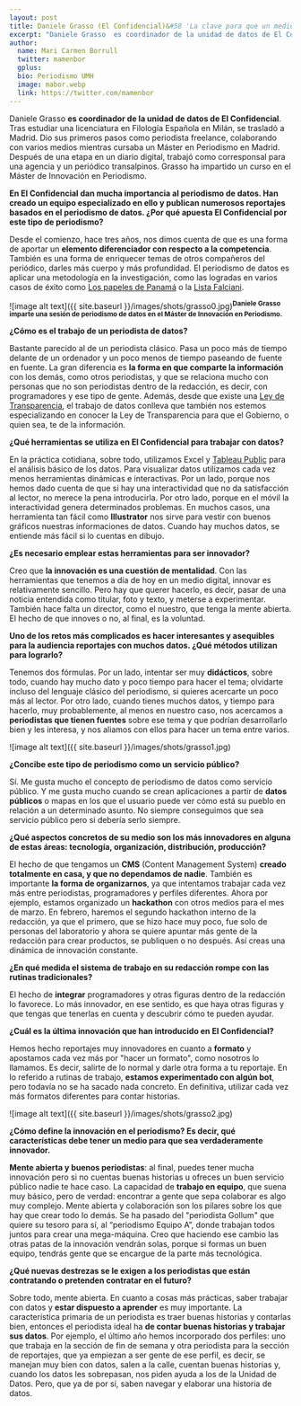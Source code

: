 ```yaml
---
layout: post
title: Daniele Grasso (El Confidencial)&#58 'La clave para que un medio sea innovador es tener una mente abierta y buenos periodistas'
excerpt: "Daniele Grasso  es coordinador de la unidad de datos de El Confidencial. Tras estudiar una licenciatura en Filología Española en Milán, se trasladó a Madrid. Dio sus primeros pasos como periodista freelance, colaborando con varios medios mientras cursaba un Máster en Periodismo en Madrid. Después de una etapa en un diario digital, trabajó como corresponsal para una agencia y un periódico transalpinos. Grasso ha impartido un curso en el Máster de Innovación en Periodismo."
author:
  name: Mari Carmen Borrull
  twitter: mamenbor
  gplus:  
  bio: Periodismo UMH
  image: mabor.webp
  link: https://twitter.com/mamenbor
---
```

Daniele Grasso  **es coordinador de la unidad de datos de El Confidencial**. Tras estudiar una licenciatura en Filología Española en Milán, se trasladó a Madrid. Dio sus primeros pasos como periodista freelance, colaborando con varios medios mientras cursaba un Máster en Periodismo en Madrid. Después de una etapa en un diario digital, trabajó como corresponsal para una agencia y un periódico transalpinos. Grasso ha impartido un curso en el Máster de Innovación en Periodismo.

**En El Confidencial dan mucha importancia al periodismo de datos. Han creado un equipo especializado en ello y publican numerosos reportajes basados en el periodismo de datos.  ¿Por qué apuesta El Confidencial por este tipo de periodismo?**

Desde el comienzo, hace tres años, nos dimos cuenta de que es una forma de aportar un **elemento diferenciador con respecto a la competencia**. También es una forma de enriquecer temas de otros compañeros del periódico, darles más cuerpo y más profundidad. El periodismo de datos es aplicar una metodología en la investigación, como las logradas en varios casos de éxito como [Los papeles de Panamá](http://www.elconfidencial.com/economia/papeles-panama/) o la [Lista Falciani](http://www.elconfidencial.com/tags/temas/lista-falciani-14093/). 

![image alt text]({{ site.baseurl }}/images/shots/grasso0.jpg)<sup>**Daniele Grasso imparte una sesión de periodismo de datos en el Máster de Innovación en Periodismo.**


**¿Cómo es el trabajo de un periodista de datos?**

Bastante parecido al de un periodista clásico. Pasa un poco más de tiempo delante de un ordenador y un poco menos de tiempo paseando de fuente en fuente. La gran diferencia es **la forma en que comparte la información** con los demás, como otros periodistas, y que se relaciona mucho con personas que no son periodistas dentro de la redacción, es decir, con programadores y ese tipo de gente. Además, desde que existe una [Ley de Transparencia](https://www.boe.es/buscar/doc.php?id=BOE-A-2013-12887), el trabajo de datos conlleva que también nos estemos especializando en conocer la Ley de Transparencia para que el Gobierno, o quien sea, te de la información. 

**¿Qué herramientas se utiliza en El Confidencial para trabajar con datos?**

En la práctica cotidiana, sobre todo, utilizamos Excel y [Tableau Public](https://public.tableau.com/s/) para el análisis básico de los datos. Para visualizar datos utilizamos cada vez menos herramientas dinámicas e interactivas. Por un lado, porque nos hemos dado cuenta de que si hay una interactividad que no da satisfacción al lector, no merece la pena introducirla. Por otro lado, porque en el móvil la interactividad genera determinados problemas. En muchos casos, una herramienta tan fácil como **Illustrator** nos sirve para vestir con buenos gráficos nuestras informaciones de datos. Cuando hay muchos datos, se entiende más fácil si lo cuentas en dibujo. 

**¿Es necesario emplear estas herramientas para ser innovador?**

Creo que **la innovación es una cuestión de mentalidad**. Con las herramientas que tenemos a día de hoy en un medio digital, innovar es relativamente sencillo. Pero hay que querer hacerlo, es decir, pasar de una noticia entendida como titular, foto y texto, y meterse a experimentar. También hace falta un director, como el nuestro, que tenga la mente abierta. El hecho de que innoves o no, al final, es la voluntad.

**Uno de los retos más complicados es hacer interesantes y asequibles para la audiencia reportajes con muchos datos. ¿Qué métodos utilizan para lograrlo?**

Tenemos dos fórmulas. Por un lado, intentar ser muy **didácticos**, sobre todo, cuando hay mucho dato y poco tiempo para hacer el tema; olvidarte incluso del lenguaje clásico del periodismo, si quieres acercarte un poco más al lector. Por otro lado, cuando tienes muchos datos, y tiempo para hacerlo, muy probablemente, al menos en nuestro caso, nos acercamos a **periodistas que tienen fuentes** sobre ese tema y que podrían desarrollarlo bien y les interesa, y nos aliamos con ellos para hacer un tema entre varios. 

![image alt text]({{ site.baseurl }}/images/shots/grasso1.jpg)

**¿Concibe este tipo de periodismo como un servicio público?**

Sí. Me gusta mucho el concepto de periodismo de datos como servicio público. Y me gusta mucho cuando se crean aplicaciones a partir de **datos públicos** o mapas en los que el usuario puede ver cómo está su pueblo en relación a un determinado asunto. No siempre conseguimos que sea servicio público pero si debería serlo siempre. 

**¿Qué aspectos concretos de su medio son los más innovadores en alguna de estas áreas: tecnología, organización, distribución, producción?**

El hecho de que tengamos un **CMS** (Content Management System) **creado totalmente en casa, y que no dependamos de nadie**. También es importante **la forma de organizarnos**, ya que intentamos trabajar cada vez más entre periodistas, programadores y perfiles diferentes. Ahora por ejemplo, estamos organizado un **hackathon** con otros medios para el mes de marzo. En febrero, haremos el segundo hackathon interno de la redacción, ya que el primero, que se hizo hace muy poco, fue solo de personas del laboratorio y ahora se quiere apuntar más gente de la redacción para crear productos, se publiquen o no después. Así creas una dinámica de innovación constante.   

**¿En qué medida el sistema de trabajo en su redacción rompe con las rutinas tradicionales?**

El hecho de **integrar** programadores y otras figuras dentro de la redacción lo favorece. Lo más innovador, en ese sentido, es que haya otras figuras y que tengas que tenerlas en cuenta y descubrir cómo te pueden ayudar. 

**¿Cuál es la última innovación que han introducido en El Confidencial?**

Hemos hecho reportajes muy innovadores en cuanto a **formato** y apostamos cada vez más por "hacer un formato", como nosotros lo llamamos. Es decir, salirte de lo normal y darle otra forma a tu reportaje. En lo referido a rutinas de trabajo, **estamos experimentado con algún bot**, pero todavía no se ha sacado nada concreto. En definitiva, utilizar cada vez más formatos diferentes para contar historias. 

![image alt text]({{ site.baseurl }}/images/shots/grasso2.jpg)

**¿Cómo define la innovación en el periodismo? Es decir, qué características debe tener un medio para que sea verdaderamente innovador.**

**Mente abierta y buenos periodistas**: al final, puedes tener mucha innovación pero si no cuentas buenas historias u ofreces un buen servicio público nadie te hace caso. La capacidad de **trabajo en equipo**, que suena muy básico, pero de verdad: encontrar a gente que sepa colaborar es algo muy complejo. Mente abierta y colaboración son los pilares sobre los que hay que crear todo lo demás. Se ha pasado del "periodista Gollum" que quiere su tesoro para sí, al “periodismo Equipo A”, donde trabajan todos juntos para crear una mega-máquina. Creo que haciendo ese cambio las otras patas de la innovación vendrán solas, porque si formas un buen equipo, tendrás gente que se encargue de la parte más tecnológica.   

**¿Qué nuevas destrezas se le exigen a los periodistas que están contratando o pretenden contratar en el futuro?**

Sobre todo, mente abierta. En cuanto a cosas más prácticas, saber trabajar con datos y **estar dispuesto a aprender** es muy importante. La característica primaria de un periodista es traer buenas historias y contarlas bien, entonces el periodista ideal ha **de contar buenas historias y trabajar sus datos**. Por ejemplo, el último año hemos incorporado dos perfiles: uno que trabaja en la sección de fin de semana y otra periodista para la sección de reportajes, que ya empiezan a ser gente de ese perfil, es decir, se manejan muy bien con datos, salen a la calle, cuentan buenas historias y, cuando los datos les sobrepasan, nos piden ayuda a los de la Unidad de Datos. Pero, que ya de por sí, saben navegar y elaborar una historia de datos.

